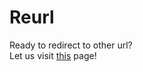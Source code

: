# Reurl
Ready to redirect to other url?  
Let us visit [this](https://jinghao1209.github.io/reurl/) page!